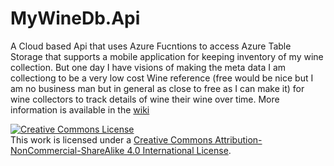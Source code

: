 # MyWineDb.Api
A Cloud based Api that uses Azure Fucntions to access Azure Table Storage that supports a mobile application for keeping inventory of my wine collection. But one day I have visions of making the meta data I am collectiong to be a very low cost Wine reference (free would be nice but I am no business man but in general as close to free as I can make it) for wine collectors to track details of wine their wine over time. More information is available in the [wiki](https://github.com/boydtwa/MyWineDb.Api/wiki)

<a rel="license" href="http://creativecommons.org/licenses/by-nc-sa/4.0/"><img alt="Creative Commons License" style="border-width:0" src="https://i.creativecommons.org/l/by-nc-sa/4.0/88x31.png" /></a><br />This work is licensed under a <a rel="license" href="http://creativecommons.org/licenses/by-nc-sa/4.0/">Creative Commons Attribution-NonCommercial-ShareAlike 4.0 International License</a>.
